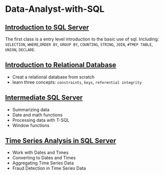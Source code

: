 # Data-Analyst-with-SQL

## [Introduction to SQL Server](https://github.com/simonazy/Data-Analyst-with-SQL/tree/main/Introduction%20to%20SQL%20Server)
The first class is a entry level introduction to the basic use of sql. Including: `SELECTION`, `WHERE`,`ORDER BY`, `GROUP BY`, `COUNTING`, `STRING`, `JOIN`, `#TMEP TABLE`, `UNION`, `DECLARE`. 

## [Introduction to Relational Database](https://github.com/simonazy/Data-Analyst-with-SQL/tree/main/Introduction%20to%20Relational%20Database%20in%20SQL)
+ Creat a relational database from scratch
+ learn three concepts: `constraints`, `keys`, `referential integrity`


## [Intermediate SQL Server](https://github.com/simonazy/Data-Analyst-with-SQL/tree/main/Intermediate%20SQL%20Server)
+ Summarizing data
+ Date and math functions
+ Processing data with T-SQL
+ Window functions


## [Time Series Analysis in SQL Server](https://github.com/simonazy/Data-Analyst-with-SQL/tree/main/Time%20Series%20Analysis%20in%20SQL%20Server)

+ Work with Dates and Times
+ Converting to Dates and Times
+ Aggregating Time Series Data
+ Fraud Detection in Time Series Data
